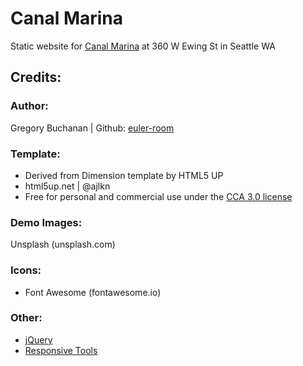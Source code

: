 # Canal Marina
Static website for [Canal Marina](http://canal-marina.com) at 360 W Ewing St in Seattle WA
## Credits:
###  Author: 
Gregory Buchanan | Github: [euler-room](https://github.com/euler-room)

### Template:
- Derived from Dimension template by HTML5 UP
- html5up.net | @ajlkn
- Free for personal and commercial use under the [CCA 3.0 license](https://html5up.net/license)

### Demo Images:
Unsplash (unsplash.com)

### Icons:
- Font Awesome (fontawesome.io)

### Other:
- [jQuery](https://jquery.com)
- [Responsive Tools](http://github.com/ajlkn/responsive-tools)
